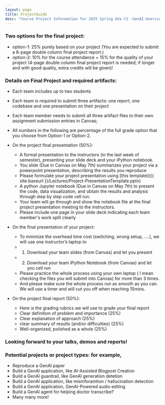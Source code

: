 ```yaml
---
layout: page
title: ProjectGuide
desc: "Course Project Information for 2025 Spring UVa CS -GenAI-Overview"
---
```



### Two options for the final project: 
  + option-1: 25% purely based on your project (You are expected to submit a 8-page double column final project report.) 
  + option-2:  10% for the course attendance + 15% for the quality of your project (4-page double column final project report is needed; if longer and with good quality, extra credits will be given)!  



### Details on Final Project and required artifacts: 

+ Each team includes up to two students 
+ Each team is required to submit three artifacts: one report, one codebase and one presentation on their project
+ Each team member needs to submit all three artifact files to their own assignment submission entries in Canvas; 

+ All numbers in the following are percentage of the full grade option that you choose from Option-1 or Option-2. 

+ On the project final presentation (50%): 
  - A formal presentation to the instructors (in the last week of semester), presenting your slide deck and your iPython notebook. 
  - You slide (Due in Canvas on May 7th) summarizes your project via a powerpoint presentation, describing the results you reproduce 
  - Please formulate your project presentation using [this template]({{ site.baseurl }}/Lectures/Project-PresentationTemplate.pptx)
  - A python Jupyter notebook (Due in Canvas on May 7th) to present the code, data visualization, and obtain the results and analysis through step by step code cell run. 
  - Your team will go through and show the notebook file at the final project presentation meeting to the instructors. 
  - Please include one page in your slide deck indicating each team member's work split clearly 


+ On the final presentation of your project: 
  - To minimize the overhead time cost (switching, wrong setup, ….), we will use one instructor’s laptop to
  - 1. Download your team slides (from Canvas) and let you present
  - 2. Download your team iPython Notebook (from Canvas) and let you cell run
  - Please practice the whole process using your own laptop ( I mean checking the files you will submit into Canvas) for more than 3 times.
  - And please make sure the whole process run as smooth as you can. We will use a timer and will cut you off when reaching 15mins.


+ On the project final report (50%): 
  - Here is the grading rubrics we will use to grade your final report 
  - Clear definition of problem and importance (25%)
  - Clear explanation of approach (25%)
  - clear summary of results (and/or difficulties) (25%)
  - Well-organized, polished as a whole (25%) 


### Looking forward to your talks, demos and reports! 

### Potential projects or project types: for example, 
- Reproduce a GenAI paper 
- Build a GenAI application, like AI-Assisted Blogpost Creation  
- Build a GenAI guardrail, like GenAI generation detetion 
- Build a GenAI application, like misinforamtion / hallucination detection 
- Build a GenAI application, GenAI-Powered audio editing
- Build a GenAI agent for helping doctor transcribe? 
- Many many more! 


